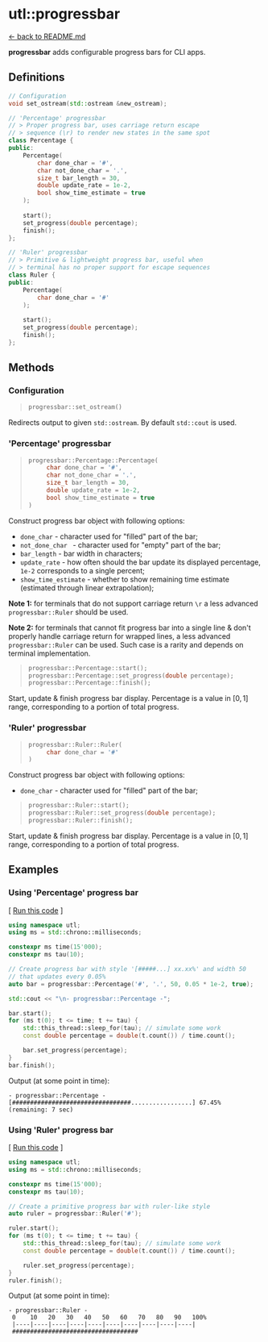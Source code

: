 # utl::progressbar

[<- back to README.md](https://github.com/DmitriBogdanov/prototyping_utils/tree/master)

**progressbar** adds configurable progress bars for CLI apps.

## Definitions

```cpp
// Configuration
void set_ostream(std::ostream &new_ostream);

// 'Percentage' progressbar
// > Proper progress bar, uses carriage return escape
// > sequence (\r) to render new states in the same spot
class Percentage {
public:
    Percentage(
        char done_char = '#',
        char not_done_char = '.',
        size_t bar_length = 30,
        double update_rate = 1e-2,
        bool show_time_estimate = true
    );
    
    start();
    set_progress(double percentage);
    finish();
};

// 'Ruler' progressbar
// > Primitive & lightweight progress bar, useful when
// > terminal has no proper support for escape sequences
class Ruler {
public:
    Percentage(
        char done_char = '#'
    );
    
    start();
    set_progress(double percentage);
    finish();
};
```

## Methods

### Configuration

> ```cpp
> progressbar::set_ostream()
> ```

Redirects output to given `std::ostream`. By default `std::cout` is used.

### 'Percentage' progressbar

> ```cpp
> progressbar::Percentage::Percentage(
>      char done_char = '#',
>      char not_done_char = '.',
>      size_t bar_length = 30,
>      double update_rate = 1e-2,
>      bool show_time_estimate = true
> )
> ```

Construct progress bar object with following options:

- `done_char` - character used for "filled" part of the bar;
- `not_done_char ` - character used for "empty" part of the bar;
- `bar_length` - bar width in characters;
- `update_rate` - how often should the bar update its displayed percentage, `1e-2` corresponds to a single percent;
- `show_time_estimate` - whether to show remaining time estimate (estimated through linear extrapolation);

**Note 1:** for terminals that do not support carriage return `\r`  a less advanced `progressbar::Ruler` should be used.

**Note 2:** for terminals that cannot fit progress bar into a single line & don't properly handle carriage return for wrapped lines, a less advanced `progressbar::Ruler` can be used. Such case is a rarity and depends on terminal implementation.

> ```cpp
> progressbar::Percentage::start();
> progressbar::Percentage::set_progress(double percentage);
> progressbar::Percentage::finish();
> ```

Start, update & finish progress bar display. Percentage is a value in $[0, 1]$ range, corresponding to a portion of total progress.

### 'Ruler' progressbar

> ```cpp
> progressbar::Ruler::Ruler(
>      char done_char = '#'
> )
> ```

Construct progress bar object with following options:

- `done_char` - character used for "filled" part of the bar;

> ```cpp
> progressbar::Ruler::start();
> progressbar::Ruler::set_progress(double percentage);
> progressbar::Ruler::finish();
> ```

Start, update & finish progress bar display. Percentage is a value in $[0, 1]$ range, corresponding to a portion of total progress.

## Examples

### Using 'Percentage' progress bar

[ [Run this code](https://godbolt.org/#g:!((g:!((g:!((h:codeEditor,i:(filename:'1',fontScale:14,fontUsePx:'0',j:1,lang:c%2B%2B,selection:(endColumn:78,endLineNumber:11,positionColumn:5,positionLineNumber:9,selectionStartColumn:78,selectionStartLineNumber:11,startColumn:5,startLineNumber:9),source:'%23include+%3Chttps://raw.githubusercontent.com/DmitriBogdanov/prototyping_utils/master/include/proto_utils.hpp%3E%0A%0Aint+main(int+argc,+char+**argv)+%7B%0A++++using+namespace+utl%3B%0A%0A++++using+namespace+utl%3B%0A++++using+ms+%3D+std::chrono::milliseconds%3B%0A%0A++++//+Due+to+%22Godbolt.org%22+limitation+on+execution+time+and+nonfunctional+carriage+return,%0A++++//+in+this+example+we+use+short+runtime+and+a+rather+rough+update+rate.%0A++++//+Real-time+progress+display+may+also+be+skipped+by+the+online+compiler.%0A++++constexpr+ms+time(5!'000)%3B%0A++++constexpr+ms+tau(700)%3B%0A%0A++++//+Create+progress+bar+with+style+!'%5B%23%23%23%23%23...%5D+xx.xx%25!'+and+width+50%0A++++//+that+updates+every+0.05%25%0A++++auto+bar+%3D+progressbar::Percentage(!'%23!',+!'.!',+20,+0.05+*+1e-2,+true)%3B%0A%0A++++std::cout+%3C%3C+%22%5Cn-+progressbar::Percentage+-%22%3B%0A%0A++++bar.start()%3B%0A++++for+(ms+t(0)%3B+t+%3C%3D+time%3B+t+%2B%3D+tau)+%7B%0A++++++++std::this_thread::sleep_for(tau)%3B+//+simulate+some+work%0A++++++++const+double+percentage+%3D+double(t.count())+/+time.count()%3B%0A%0A++++++++bar.set_progress(percentage)%3B%0A++++%7D%0A++++bar.finish()%3B%0A%0A++++return+0%3B%0A%7D%0A'),l:'5',n:'0',o:'C%2B%2B+source+%231',t:'0')),k:71.71783148269105,l:'4',n:'0',o:'',s:0,t:'0'),(g:!((g:!((h:compiler,i:(compiler:clang1600,filters:(b:'0',binary:'1',binaryObject:'1',commentOnly:'0',debugCalls:'1',demangle:'0',directives:'0',execute:'0',intel:'0',libraryCode:'0',trim:'1'),flagsViewOpen:'1',fontScale:14,fontUsePx:'0',j:1,lang:c%2B%2B,libs:!(),options:'-std%3Dc%2B%2B17+-O2',overrides:!(),selection:(endColumn:1,endLineNumber:1,positionColumn:1,positionLineNumber:1,selectionStartColumn:1,selectionStartLineNumber:1,startColumn:1,startLineNumber:1),source:1),l:'5',n:'0',o:'+x86-64+clang+16.0.0+(Editor+%231)',t:'0')),header:(),l:'4',m:50,n:'0',o:'',s:0,t:'0'),(g:!((h:output,i:(compilerName:'x86-64+clang+16.0.0',editorid:1,fontScale:12,fontUsePx:'0',j:1,wrap:'1'),l:'5',n:'0',o:'Output+of+x86-64+clang+16.0.0+(Compiler+%231)',t:'0')),k:46.69421860597116,l:'4',m:50,n:'0',o:'',s:0,t:'0')),k:28.282168517308946,l:'3',n:'0',o:'',t:'0')),l:'2',n:'0',o:'',t:'0')),version:4) ]
```cpp
using namespace utl;
using ms = std::chrono::milliseconds;

constexpr ms time(15'000);
constexpr ms tau(10);

// Create progress bar with style '[#####...] xx.xx%' and width 50
// that updates every 0.05%
auto bar = progressbar::Percentage('#', '.', 50, 0.05 * 1e-2, true);

std::cout << "\n- progressbar::Percentage -";

bar.start();
for (ms t(0); t <= time; t += tau) {
    std::this_thread::sleep_for(tau); // simulate some work
    const double percentage = double(t.count()) / time.count();

    bar.set_progress(percentage);
}
bar.finish();
```

Output (at some point in time):
```
- progressbar::Percentage -
[#################################.................] 67.45% (remaining: 7 sec)
```

### Using 'Ruler' progress bar

[ [Run this code](https://godbolt.org/#g:!((g:!((g:!((h:codeEditor,i:(filename:'1',fontScale:14,fontUsePx:'0',j:1,lang:c%2B%2B,selection:(endColumn:6,endLineNumber:21,positionColumn:6,positionLineNumber:21,selectionStartColumn:6,selectionStartLineNumber:21,startColumn:6,startLineNumber:21),source:'%23include+%3Chttps://raw.githubusercontent.com/DmitriBogdanov/prototyping_utils/master/include/proto_utils.hpp%3E%0A%0Aint+main(int+argc,+char+**argv)+%7B%0A++++using+namespace+utl%3B%0A++++using+ms+%3D+std::chrono::milliseconds%3B%0A%0A++++//+Due+to+%22Godbolt.org%22+limitation+on+execution+time,%0A++++//+in+this+example+we+use+short+runtime+and+a+rather+rough+update+rate.%0A++++//+Real-time+progress+display+may+also+be+skipped+by+the+online+compiler.%0A++++constexpr+ms+time(1!'000)%3B%0A++++constexpr+ms+tau(10)%3B%0A%0A++++auto+ruler+%3D+progressbar::Ruler(!'%23!')%3B%0A%0A++++ruler.start()%3B%0A++++for+(ms+t(0)%3B+t+%3C%3D+time%3B+t+%2B%3D+tau)+%7B%0A++++++++std::this_thread::sleep_for(tau)%3B+//+simulate+some+work%0A++++++++const+double+percentage+%3D+double(t.count())+/+time.count()%3B%0A%0A++++++++ruler.set_progress(percentage)%3B%0A++++%7D%0A++++ruler.finish()%3B%0A%0A++++return+0%3B%0A%7D%0A'),l:'5',n:'0',o:'C%2B%2B+source+%231',t:'0')),k:71.71783148269105,l:'4',n:'0',o:'',s:0,t:'0'),(g:!((g:!((h:compiler,i:(compiler:clang1600,filters:(b:'0',binary:'1',binaryObject:'1',commentOnly:'0',debugCalls:'1',demangle:'0',directives:'0',execute:'0',intel:'0',libraryCode:'0',trim:'1'),flagsViewOpen:'1',fontScale:14,fontUsePx:'0',j:1,lang:c%2B%2B,libs:!(),options:'-std%3Dc%2B%2B17+-O2',overrides:!(),selection:(endColumn:1,endLineNumber:1,positionColumn:1,positionLineNumber:1,selectionStartColumn:1,selectionStartLineNumber:1,startColumn:1,startLineNumber:1),source:1),l:'5',n:'0',o:'+x86-64+clang+16.0.0+(Editor+%231)',t:'0')),header:(),l:'4',m:50,n:'0',o:'',s:0,t:'0'),(g:!((h:output,i:(compilerName:'x86-64+clang+16.0.0',editorid:1,fontScale:12,fontUsePx:'0',j:1,wrap:'1'),l:'5',n:'0',o:'Output+of+x86-64+clang+16.0.0+(Compiler+%231)',t:'0')),k:46.69421860597116,l:'4',m:50,n:'0',o:'',s:0,t:'0')),k:28.282168517308946,l:'3',n:'0',o:'',t:'0')),l:'2',n:'0',o:'',t:'0')),version:4) ]
```cpp
using namespace utl;
using ms = std::chrono::milliseconds;

constexpr ms time(15'000);
constexpr ms tau(10);

// Create a primitive progress bar with ruler-like style
auto ruler = progressbar::Ruler('#');

ruler.start();
for (ms t(0); t <= time; t += tau) {
    std::this_thread::sleep_for(tau); // simulate some work
    const double percentage = double(t.count()) / time.count();

    ruler.set_progress(percentage);
}
ruler.finish();
```

Output (at some point in time):
```
- progressbar::Ruler -
 0    10   20   30   40   50   60   70   80   90   100%
 |----|----|----|----|----|----|----|----|----|----|
 ###################################
```

